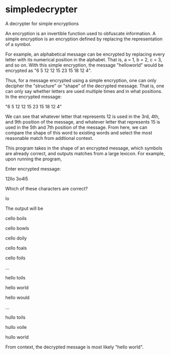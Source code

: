 # simpledecrypter
A decrypter for simple encryptions

An encryption is an invertible function used to obfuscate information. 
A simple encryption is an encryption defined by replacing the representation of a symbol. 

For example, an alphabetical message can be encrypted by replacing every letter with its numerical position in the alphabet. 
That is, a = 1, b = 2, c = 3, and so on. 
With this simple encryption, the message "helloworld" would be encrypted as "6 5 12 12 15 23 15 18 12 4".

Thus, for a message encrypted using a simple encryption, one can only decipher the "structure" or "shape" of the decrypted message. 
That is, one can only say whether letters are used multiple times and in what positions. 
In the encrypted message:

"6 5 12 12 15 23 15 18 12 4"

We can see that whatever letter that represents 12 is used in the 3rd, 4th, and 9th position of the message, and whatever letter that represents 15 is used in the 5th and 7th position of the message. 
From here, we can compare the shape of this word to existing words and select the most reasonable match from addtional context.

This program takes in the shape of an encrypted message, which symbols are already correct, and outputs matches from a large lexicon. 
For example, upon running the program,


  Enter encrypted message:
  
  12llo 3o4l5
  
  Which of these characters are correct?
  
  lo


The output will be


  cello boils

  cello bowls

  cello doily

  cello foals

  cello foils

  ...

  hello toils

  hello world

  hello would

  ...

  hullo toils

  hullo voile

  hullo world


From context, the decrypted message is most likely "hello world".
